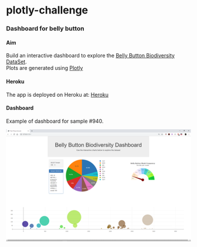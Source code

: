 # plotly-challenge
### Dashboard for belly button

#### Aim
Build an interactive dashboard to explore the [Belly Button Biodiversity DataSet](http://robdunnlab.com/projects/belly-button-biodiversity/).
<br>Plots are generated using [Plotly](https://plot.ly/javascript/)


#### Heroku
The app is deployed on Heroku at: [Heroku](https://plot.ly/javascript/)


#### Dashboard
Example of dashboard for sample #940. 

![Dashboard](image/dashboard.PNG)